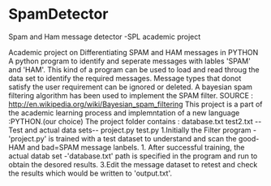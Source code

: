 SpamDetector
============

Spam and Ham message detector -SPL academic project

Academic project on Differentiating SPAM and HAM messages in PYTHON
A python program to identify and seperate messages with lables 'SPAM' and 'HAM'. This kind of a program can be used to load and read throug the data set to identify the required messages. Message types that donot satisfy the user requirement can be ignored or deleted.
A bayesian spam filtering algorithm has been used to implement the SPAM filter.
SOURCE : http://en.wikipedia.org/wiki/Bayesian_spam_filtering
This project is a part of the academic learning process and implemntation of a new language :PYTHON.(our choice)
The project folder contains : database.txt test2.txt --Test and actual data sets-- project.py test.py
1.Initially the Filter program - 'project.py' is trained with a test dataset to understand and scan the good-HAM and bad=SPAM message lanbels.
	1.	After successful training, the actual datab set -'database.txt' path is specified in the program and run to obtain the desored results.
3.Edit the message dataset to retest and check the results which would be written to 'output.txt'.
